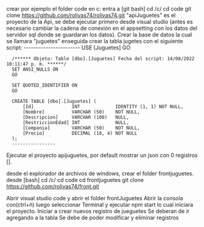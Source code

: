 crear por ejemplo el folder code en c:
entra a [git bash]
cd /c/
cd code
git clone https://github.com/rolivas74/rolivas74.git
"apiJuguetes" es el proyecto de la Api, se debe ejecutar primero desde visual studio (antes es necesario cambiar la cadena de conexión en el appsetting con los datos del servidor sql donde se guardaran los datos).
  Crear la base de datos la cual se llamara "juguetes"
  enseguida crear la tabla jugetes con el siguiente script:
      -----------------------
      USE [Juguetes]
      GO

      /****** Objeto: Table [dbo].[Juguetes] Fecha del script: 14/08/2022 10:11:47 p. m. ******/
      SET ANSI_NULLS ON
      GO

      SET QUOTED_IDENTIFIER ON
      GO

      CREATE TABLE [dbo].[Juguetes] (
          [Id]              INT             IDENTITY (1, 1) NOT NULL,
          [Nombre]          VARCHAR (50)    NOT NULL,
          [Descripcion]     VARCHAR (100)   NULL,
          [RestriccionEdad] INT             NULL,
          [Compania]        VARCHAR (50)    NOT NULL,
          [Precio]          DECIMAL (18, 4) NOT NULL
      );
      ----------------
Ejecutar el proyecto apijuguetes, por default mostrar un json con 0 registros [].

desde el explorador de archivos de windows, crear el folder frontjuguetes.
desde [bash]
cd /c/
cd code
cd frontjuguetes
git clone https://github.com/rolivas74/front.git

Abrir visual studio code y abrir el folder frontJuguetes
Abrir la consola con(ctrl+ñ) luego seleccionar Terminal y ejecutar npm start lo cual iniciara el proyecto.
Iniciar a crear nuevos registro de jueguetes
Se deberan de ir agregando a la tabla
Se debe de poder modificar y eliminar registros
